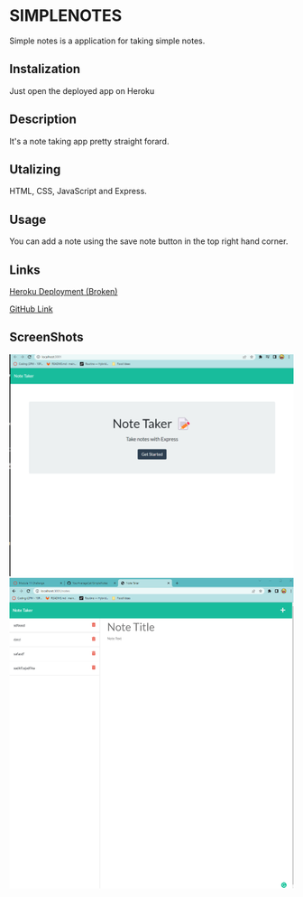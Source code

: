 # SIMPLENOTES

Simple notes is a application for taking simple notes.

## Instalization

Just open the deployed app on Heroku

## Description

It's a note taking app pretty straight forard.

## Utalizing 

HTML, CSS, JavaScript and Express.

## Usage

You can add a note using the save note button in the top right hand corner. 

## Links
[Heroku Deployment (Broken)](https://simple-notes-092831.herokuapp.com/)

[GitHub Link](https://github.com/YourAverageCat/SimpleNotes)

## ScreenShots

![Screenshot1](./assets/markdown/Screenshot1.png)
![Screenshot2](./assets/markdown/Screenshot2.png)
